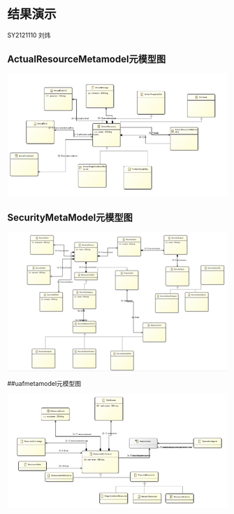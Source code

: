 # 结果演示

SY2121110 刘炜





## ActualResourceMetamodel元模型图

![avatar](./image/ActualResourceMetamodel.png)

## SecurityMetaModel元模型图

![avatar](./image/SecurityMetaModel.png)

##uafmetamodel元模型图

![avatar](./image/uafmetamodel.png)